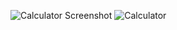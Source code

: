 ![Calculator Screenshot ](https://user-images.githubusercontent.com/109045625/196014952-5e8dad47-9c96-4f2c-aaa8-9d6ab75c2b75.png)
![Calculator](https://github.com/jueun0801/Basic-Calculator/assets/109045625/e5c708e6-d517-4dad-a5ee-187ad531acac)
